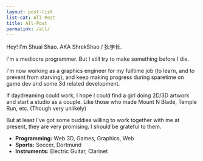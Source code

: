 ```yaml
---
layout: post-list
list-cat: All-Post
title: All-Post
permalink: /all/
---
```



Hey! I'm Shuai Shao. AKA ShrekShao / 狄学长. 

I'm a mediocre programmer. But I still try to make something before I die.

I'm now working as a graphics engineer for my fulltime job (to learn, and to prevent from starving), and keep making progress during sparetime on game dev and some 3d related development.

If daydreaming could work, I hope I could find a girl doing 2D/3D artwork and start a studio as a couple. Like those who made Mount N Blade, Temple Run, etc. (Though very unlikely)

But at least I've got some buddies willing to work together with me at present, they are very promising. I should be grateful to them.

* **Programming:** Web 3D, Games, Graphics, Web
* **Sports:** Soccer, Dortmund
* **Instruments:** Electric Guitar, Clarinet



